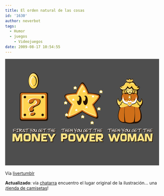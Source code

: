 ```yaml
---
title: El orden natural de las cosas
id: '1630'
author: neverbot
tags:
  - Humor
  - juegos
    - Videojuegos
date: 2009-08-17 10:54:55
---
```


[![](./el-orden-natural-de-las-cosas/Yk8J8RLKmpuviqztTVA1mDw1o1_500.jpg)](http://livercake.tumblr.com/post/141624638/the-natural-order-of-things)

Vía [livertumblr](http://livercake.tumblr.com/post/141624638/the-natural-order-of-things)

**Actualizado**: vía [chatarra](http://circuitry.tumblr.com/post/165030853/then-she-gets-your-money-you-get-old-and-lose) encuentro el lugar original de la ilustración... una ¡[tienda de camisetas](http://www.splitreason.com/product/761)!